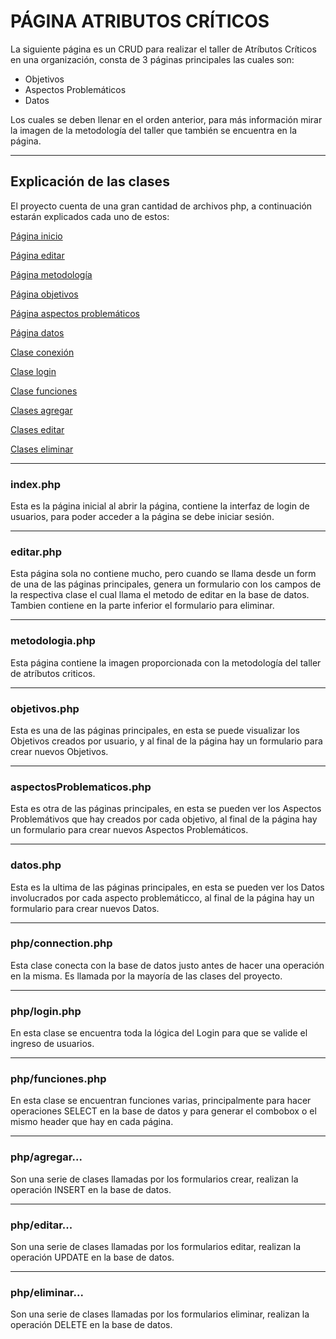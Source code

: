 # PÁGINA ATRIBUTOS CRÍTICOS

La siguiente página es un CRUD para realizar el taller de Atríbutos Críticos en una organización, consta de 3 páginas principales las cuales son: 

* Objetivos
* Aspectos Problemáticos
* Datos

Los cuales se deben llenar en el orden anterior, para más información mirar la imagen de la metodología del taller que también se encuentra en la página.

---

## **Explicación de las clases**

El proyecto cuenta de una gran cantidad de archivos php, a continuación estarán explicados cada uno de estos:

[Página inicio](#indexphp)

[Página editar](#editarphp)

[Página metodología](#metodologiaphp)

[Página objetivos](#objetivosphp)

[Página aspectos problemáticos](#aspectosproblematicosphp)

[Página datos](#datosphp)

[Clase conexión](#phpconnectionphp)

[Clase login](#phploginphp)

[Clase funciones](#phpfuncionesphp)

[Clases agregar](#phpagregar)

[Clases editar](#phpeditar)

[Clases eliminar](#phpeliminar)

---

### **index.php**

Esta es la página inicial al abrir la página, contiene la interfaz de login de usuarios, para poder acceder a la página se debe iniciar sesión.

---

### **editar.php**

Esta página sola no contiene mucho, pero cuando se llama desde un form de una de las páginas principales, genera un formulario con los campos de la respectiva clase el cual llama el metodo de editar en la base de datos. Tambien contiene en la parte inferior el formulario para eliminar.

---

### **metodologia.php**

Esta página contiene la imagen proporcionada con la metodología del taller de atríbutos criticos.

---

### **objetivos.php**

Esta es una de las páginas principales, en esta se puede visualizar los Objetivos creados por usuario, y al final de la página hay un formulario para crear nuevos Objetivos.

---

### **aspectosProblematicos.php**

Esta es otra de las páginas principales, en esta se pueden ver los Aspectos Problemátivos que hay creados por cada objetivo, al final de la página hay un formulario para crear nuevos Aspectos Problemáticos.

---

### **datos.php**

Esta es la ultima de las páginas principales, en esta se pueden ver los Datos involucrados por cada aspecto problemáticco, al final de la página hay un formulario para crear nuevos Datos.

---

### **php/connection.php**

Esta clase conecta con la base de datos justo antes de hacer una operación en la misma. Es llamada por la mayoría de las clases del proyecto.

---

### **php/login.php**

En esta clase se encuentra toda la lógica del Login para que se valide el ingreso de usuarios.

---

### **php/funciones.php**

En esta clase se encuentran funciones varias, principalmente para hacer operaciones SELECT en la base de datos y para generar el combobox o el mismo header que hay en cada página.

---

### **php/agregar...**

Son una serie de clases llamadas por los formularios crear, realizan la operación INSERT en la base de datos.

---

### **php/editar...**

Son una serie de clases llamadas por los formularios editar, realizan la operación UPDATE en la base de datos.

---

### **php/eliminar...**

Son una serie de clases llamadas por los formularios eliminar, realizan la operación DELETE en la base de datos.